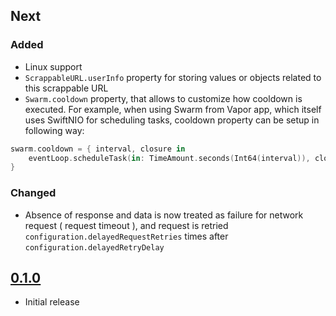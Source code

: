 ## Next

### Added

* Linux support
* `ScrappableURL.userInfo` property for storing values or objects related to this scrappable URL
* `Swarm.cooldown` property, that allows to customize how cooldown is executed. For example, when using Swarm from Vapor app, which itself uses SwiftNIO for scheduling tasks, cooldown property can be setup in following way:

```swift
swarm.cooldown = { interval, closure in
    eventLoop.scheduleTask(in: TimeAmount.seconds(Int64(interval)), closure)
}
```

### Changed

* Absence of response and data is now treated as failure for network request ( request timeout ), and request is retried `configuration.delayedRequestRetries` times after `configuration.delayedRetryDelay`

## [0.1.0](https://github.com/DenTelezhkin/Swarm/releases/tag/0.1.0)

* Initial release
